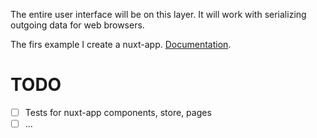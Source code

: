 The entire user interface will be on this layer. It will work with serializing outgoing data for web browsers.

The firs example I create a nuxt-app. [Documentation](https://nuxtjs.org/guides/get-started/installation).

# TODO

- [ ] Tests for nuxt-app components, store, pages
- [ ] ...